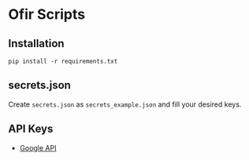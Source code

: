 # Ofir Scripts

## Installation
```pip install -r requirements.txt```

## secrets.json
Create `secrets.json` as `secrets_example.json` and fill your desired keys.

## API Keys
* [Google API](https://developers.google.com/maps/documentation/distance-matrix/get-api-key)
